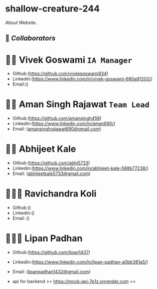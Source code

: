 # shallow-creature-244
*About Website..*


## 🤝 **_Collaborators_**


# 🧔🏻 **Vivek Goswami** `IA Manager`

- Github:(https://github.com/vivekgoswami934)
- Linkedin:(https://www.linkedin.com/in/vivek-goswami-680a91203/)
- Email:()


# 🧔🏻 **Aman Singh Rajawat** `Team Lead`

- Github:(https://github.com/amansingh456)
- Linkedin:(https://www.linkedin.com/in/aman690/)
- Email: (amansinghrajawat690@gmail.com)

# 🧑🏻 **Abhijeet Kale**

- Github:(https://github.com/abhi5733)
- Linkedin:(https://www.linkedin.com/in/abhijeet-kale-588b77238/)
- Email: (abhijeetkale5733@gmail.com)

# 👱🏻‍♂️ **Ravichandra Koli**

- Github:()
- Linkedin:()
- Email: ()

# 🧑🏻‍🦰 **Lipan Padhan**

- Github:(https://github.com/lipan1437)
- Linkedin:(https://www.linkedin.com/in/lipan-padhan-a0bb381a5/)
- Email: (lipanpadhan1432@gmail.com)


- api for backend >> https://mock-api-7p1z.onrender.com <<



